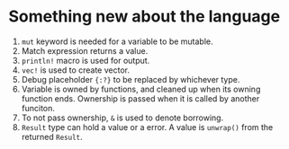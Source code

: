 # Something new about the language


1. `mut` keyword is needed for a variable to be mutable.
2. Match expression returns a value.
3. `println!` macro is used for output.
4. `vec!` is used to create vector.
5. Debug placeholder `{:?}` to be replaced by whichever type.
6. Variable is owned by functions, and cleaned up when its owning function ends. Ownership is passed when it is called by another funciton.
7. To not pass ownership, `&` is used to denote borrowing.
8. `Result` type can hold a value or a error. A value is `unwrap()` from the returned `Result`.

